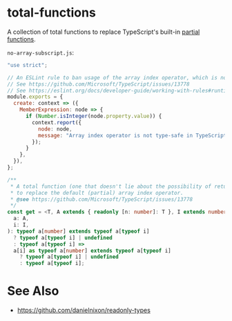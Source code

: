 # total-functions
A collection of total functions to replace TypeScript's built-in [partial functions](https://wiki.haskell.org/Partial_functions).

`no-array-subscript.js`:

```javascript
"use strict";

// An ESLint rule to ban usage of the array index operator, which is not well-typed in TypeScript.
// See https://github.com/Microsoft/TypeScript/issues/13778
// See https://eslint.org/docs/developer-guide/working-with-rules#runtime-rules
module.exports = {
  create: context => ({
    MemberExpression: node => {
      if (Number.isInteger(node.property.value)) {
        context.report({
          node: node,
          message: "Array index operator is not type-safe in TypeScript.",
        });
      }
    },
  }),
};
```

```typescript
/**
 * A total function (one that doesn't lie about the possibility of returning undefined)
 * to replace the default (partial) array index operator.
 * @see https://github.com/Microsoft/TypeScript/issues/13778
 */
const get = <T, A extends { readonly [n: number]: T }, I extends number>(
  a: A,
  i: I,
): typeof a[number] extends typeof a[typeof i]
  ? typeof a[typeof i] | undefined
  : typeof a[typeof i] =>
  a[i] as typeof a[number] extends typeof a[typeof i]
    ? typeof a[typeof i] | undefined
    : typeof a[typeof i];
```


# See Also
* https://github.com/danielnixon/readonly-types
